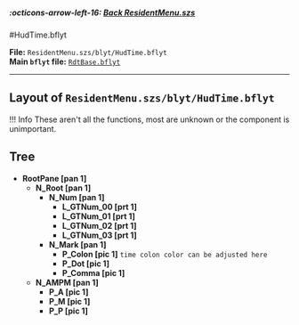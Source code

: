 ##### :octicons-arrow-left-16: [Back ResidentMenu.szs](../index.md)

#HudTime.bflyt

**File:** `ResidentMenu.szs/blyt/HudTime.bflyt`<br>
**Main `bflyt` file:** [`RdtBase.bflyt`](../RdtBase.bflyt.md)

---

## Layout of `ResidentMenu.szs/blyt/HudTime.bflyt`

<!-- prettier-ignore -->
!!! Info
    These aren't all the functions, most are unknown or the component is unimportant.
	
## Tree

-	**RootPane [pan 1]**
	-	**N_Root [pan 1]**
		-	**N_Num [pan 1]**
			-	**L_GTNum_00 [prt 1]**
			-	**L_GTNum_01 [prt 1]**
			-	**L_GTNum_02 [prt 1]**
			-	**L_GTNum_03 [prt 1]**
		-	**N_Mark [pan 1]**
			-	**P_Colon [pic 1]** `time colon color can be adjusted here`
			-	**P_Dot [pic 1]**
			-	**P_Comma [pic 1]**
	-	**N_AMPM [pan 1]**
		-	**P_A [pic 1]**
		-	**P_M [pic 1]**
		-	**P_P [pic 1]**
